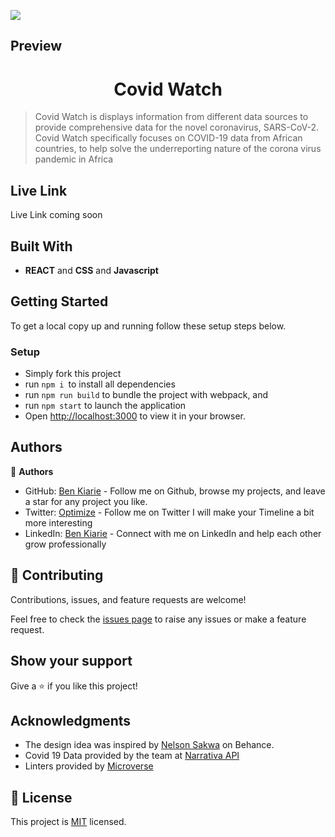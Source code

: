 ![](https://img.shields.io/badge/Microverse-blueviolet)

## Preview
<h1 align="center">Covid Watch</h1>

> Covid Watch is displays information from different data sources to provide comprehensive data for the novel coronavirus, SARS-CoV-2.
> Covid Watch specifically focuses on COVID-19 data from African countries, to help solve the underreporting nature of the corona virus pandemic in Africa

## Live Link

Live Link coming soon

## Built With

- **REACT** and **CSS** and **Javascript**

## Getting Started

To get a local copy up and running follow these setup steps below.

### Setup

- Simply fork this project
- run `npm i `to install all dependencies
- run `npm run build` to bundle the project with webpack, and
- run `npm start` to launch the application
- Open [http://localhost:3000](http://localhost:3000) to view it in your browser.

## Authors

👤 **Authors**

- GitHub: [Ben Kiarie](https://github.com/Benmuiruri) - Follow me on Github, browse my projects, and leave a star for any project you like.
- Twitter: [Optimize](https://twitter.com/_optimize) - Follow me on Twitter I will make your Timeline a bit more interesting
- LinkedIn: [Ben Kiarie](https://www.linkedin.com/in/benjamin-kiarie-180b66149/) - Connect with me on LinkedIn and help each other grow professionally

## 🤝 Contributing

Contributions, issues, and feature requests are welcome!

Feel free to check the [issues page](https://github.com/Benmuiruri/covid-watch/issues) to raise any issues or make a feature request.

## Show your support

Give a ⭐️ if you like this project!

## Acknowledgments
- The design idea was inspired by [Nelson Sakwa](https://www.behance.net/gallery/31579789/Ballhead-App-(Free-PSDs)) on Behance.
- Covid 19 Data provided by the team at [Narrativa API](https://covid19tracking.narrativa.com/index_en.html)
- Linters provided by [Microverse](https://github.com/microverseinc/linters-config/)

## 📝 License

This project is [MIT](https://opensource.org/licenses/MIT) licensed.
